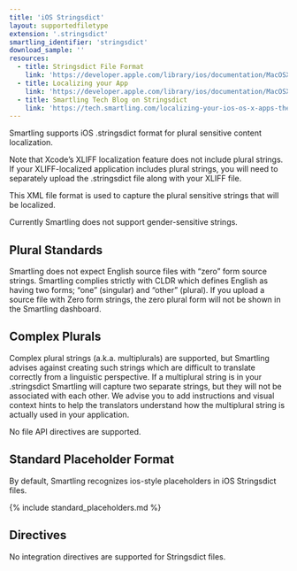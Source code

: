 ```yaml
---
title: 'iOS Stringsdict'
layout: supportedfiletype
extension: '.stringsdict'
smartling_identifier: 'stringsdict'
download_sample: ''
resources: 
  - title: Stringsdict File Format
    link: 'https://developer.apple.com/library/ios/documentation/MacOSX/Conceptual/BPInternational/StringsdictFileFormat/StringsdictFileFormat.html'
  - title: Localizing your App
    link: 'https://developer.apple.com/library/ios/documentation/MacOSX/Conceptual/BPInternational/LocalizingYourApp/LocalizingYourApp.html'
  - title: Smartling Tech Blog on Stringsdict
    link: 'https://tech.smartling.com/localizing-your-ios-os-x-apps-the-right-way-stringsdict-to-the-rescue-1b90082c00ae#.s0zvilagi'
---
```


Smartling supports iOS .stringsdict format for plural sensitive content localization.

Note that Xcode’s XLIFF localization feature does not include plural strings. If your XLIFF-localized application includes plural strings, you will need to separately upload the .stringsdict file along with your XLIFF file.

This XML file format is used to capture the plural sensitive strings that will be localized.

Currently Smartling does not support gender-sensitive strings.

## Plural Standards

Smartling does not expect English source files with “zero” form source strings. Smartling complies strictly with CLDR which defines English as having two forms; “one” (singular) and “other” (plural). If you upload a source file with Zero form strings, the zero plural form will not be shown in the Smartling dashboard.

## Complex Plurals

Complex plural strings (a.k.a. multiplurals) are supported, but Smartling advises against creating such strings which are difficult to translate correctly from a linguistic perspective. If a multiplural string is in your .stringsdict Smartling will capture two separate strings, but they will not be associated with each other. We advise you to add instructions and visual context hints to help the translators understand how the multiplural string is actually used in your application.

No file API directives are supported.

## Standard Placeholder Format

By default, Smartling recognizes ios-style placeholders in iOS Stringsdict files.

{% include standard_placeholders.md %} 

## Directives

No integration directives are supported for Stringsdict files.